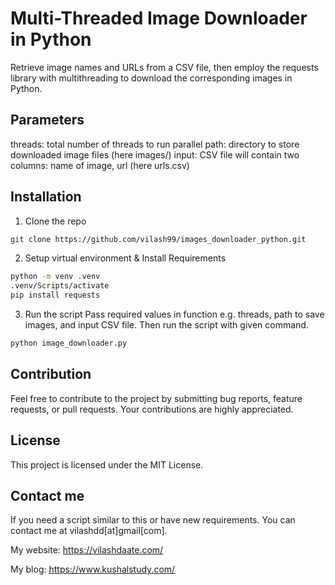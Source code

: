 # Multi-Threaded Image Downloader in Python

Retrieve image names and URLs from a CSV file, then employ the requests library with multithreading to download the corresponding images in Python.

## Parameters
threads: total number of threads to run parallel
path: directory to store downloaded image files (here images/)
input: CSV file will contain two columns: name of image, url (here urls.csv)

## Installation
1. Clone the repo

```bash
git clone https://github.com/vilash99/images_downloader_python.git
```
2. Setup virtual environment & Install Requirements

```bash
python -m venv .venv
.venv/Scripts/activate
pip install requests
```

3. Run the script
Pass required values in function e.g. threads, path to save images, and input CSV file. Then run the script with given command.
```bash
python image_downloader.py
```
## Contribution
Feel free to contribute to the project by submitting bug reports, feature requests, or pull requests. Your contributions are highly appreciated.

## License
This project is licensed under the MIT License.

## Contact me
If you need a script similar to this or have new requirements. You can contact me at vilashdd[at]gmail[com].

My website: https://vilashdaate.com/

My blog: https://www.kushalstudy.com/
